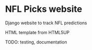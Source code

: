 # NFL Picks website

Django website to track NFL predictions

HTML template from HTML5UP

TODO: testing, documentation
